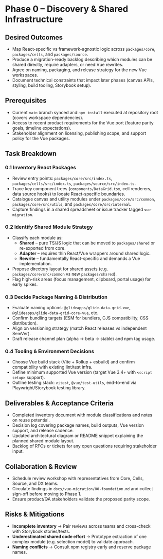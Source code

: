 # Phase 0 – Discovery & Shared Infrastructure

## Desired Outcomes
- Map React-specific vs framework-agnostic logic across `packages/core`, `packages/cells`, and `packages/source`.
- Produce a migration-ready backlog describing which modules can be shared directly, require adapters, or need Vue rewrites.
- Agree on naming, packaging, and release strategy for the new Vue workspaces.
- Document technical constraints that impact later phases (canvas APIs, styling, build tooling, Storybook setup).

## Prerequisites
- Current `main` branch synced and `npm install` executed at repository root (covers workspace dependencies).
- Access to recent product requirements for the Vue port (feature parity goals, timeline expectations).
- Stakeholder alignment on licensing, publishing scope, and support policy for the Vue packages.

## Task Breakdown

### 0.1 Inventory React Packages
- Review entry points: `packages/core/src/index.ts`, `packages/cells/src/index.ts`, `packages/source/src/index.ts`.
- Trace key component trees (`components/DataGrid.tsx`, cell renderers, data source hooks) to locate React-specific boundaries.
- Catalogue canvas and utility modules under `packages/core/src/common`, `packages/core/src/utils`, and `packages/core/src/internal`.
- Capture findings in a shared spreadsheet or issue tracker tagged `vue-migration`.

### 0.2 Identify Shared Module Strategy
- Classify each module as:
  - **Shared** – pure TS/JS logic that can be moved to `packages/shared` or re-exported from core.
  - **Adapter** – requires thin React/Vue wrappers around shared logic.
  - **Rewrite** – fundamentally React-specific and demands a Vue implementation.
- Propose directory layout for shared assets (e.g. `packages/core/src/common` vs new `packages/shared`).
- Flag high-risk areas (focus management, clipboard, portal usage) for early spikes.

### 0.3 Decide Package Naming & Distribution
- Evaluate naming options: `@glideapps/glide-data-grid-vue`, `@glideapps/glide-data-grid-core-vue`, etc.
- Confirm bundling targets (ESM for bundlers, CJS compatibility, CSS distribution).
- Align on versioning strategy (match React releases vs independent SemVer).
- Draft release channel plan (alpha → beta → stable) and npm tag usage.

### 0.4 Tooling & Environment Decisions
- Choose Vue build stack (Vite + Rollup + esbuild) and confirm compatibility with existing lint/test infra.
- Define minimum supported Vue version (target Vue 3.4+ with `<script setup>` support).
- Outline testing stack: `vitest`, `@vue/test-utils`, end-to-end via Playwright/Storybook testing library.

## Deliverables & Acceptance Criteria
- Completed inventory document with module classifications and notes on reuse potential.
- Decision log covering package names, build outputs, Vue version support, and release cadence.
- Updated architectural diagram or README snippet explaining the planned shared module layout.
- Backlog of RFCs or tickets for any open questions requiring stakeholder input.

## Collaboration & Review
- Schedule review workshop with representatives from Core, Cells, Source, and DX teams.
- Circulate findings in `docs/vue-migration/00-foundation.md` and collect sign-off before moving to Phase 1.
- Ensure product/QA stakeholders validate the proposed parity scope.

## Risks & Mitigations
- **Incomplete inventory** → Pair reviews across teams and cross-check with Storybook stories/tests.
- **Underestimated shared code effort** → Prototype extraction of one complex module (e.g. selection model) to validate approach.
- **Naming conflicts** → Consult npm registry early and reserve package names.
